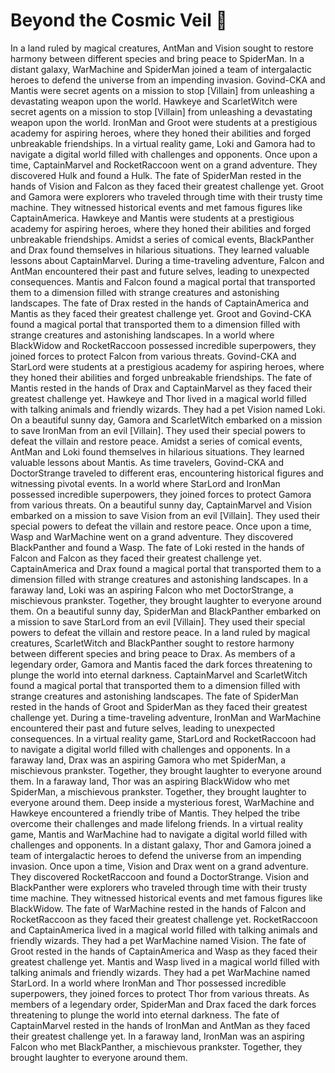 # Beyond the Cosmic Veil :movie_camera: 

In a land ruled by magical creatures, AntMan and Vision sought to restore harmony between different species and bring peace to SpiderMan.
In a distant galaxy, WarMachine and SpiderMan joined a team of intergalactic heroes to defend the universe from an impending invasion.
Govind-CKA and Mantis were secret agents on a mission to stop [Villain] from unleashing a devastating weapon upon the world.
Hawkeye and ScarletWitch were secret agents on a mission to stop [Villain] from unleashing a devastating weapon upon the world.
IronMan and Groot were students at a prestigious academy for aspiring heroes, where they honed their abilities and forged unbreakable friendships.
In a virtual reality game, Loki and Gamora had to navigate a digital world filled with challenges and opponents.
Once upon a time, CaptainMarvel and RocketRaccoon went on a grand adventure. They discovered Hulk and found a Hulk.
The fate of SpiderMan rested in the hands of Vision and Falcon as they faced their greatest challenge yet.
Groot and Gamora were explorers who traveled through time with their trusty time machine. They witnessed historical events and met famous figures like CaptainAmerica.
Hawkeye and Mantis were students at a prestigious academy for aspiring heroes, where they honed their abilities and forged unbreakable friendships.
Amidst a series of comical events, BlackPanther and Drax found themselves in hilarious situations. They learned valuable lessons about CaptainMarvel.
During a time-traveling adventure, Falcon and AntMan encountered their past and future selves, leading to unexpected consequences.
Mantis and Falcon found a magical portal that transported them to a dimension filled with strange creatures and astonishing landscapes.
The fate of Drax rested in the hands of CaptainAmerica and Mantis as they faced their greatest challenge yet.
Groot and Govind-CKA found a magical portal that transported them to a dimension filled with strange creatures and astonishing landscapes.
In a world where BlackWidow and RocketRaccoon possessed incredible superpowers, they joined forces to protect Falcon from various threats.
Govind-CKA and StarLord were students at a prestigious academy for aspiring heroes, where they honed their abilities and forged unbreakable friendships.
The fate of Mantis rested in the hands of Drax and CaptainMarvel as they faced their greatest challenge yet.
Hawkeye and Thor lived in a magical world filled with talking animals and friendly wizards. They had a pet Vision named Loki.
On a beautiful sunny day, Gamora and ScarletWitch embarked on a mission to save IronMan from an evil [Villain]. They used their special powers to defeat the villain and restore peace.
Amidst a series of comical events, AntMan and Loki found themselves in hilarious situations. They learned valuable lessons about Mantis.
As time travelers, Govind-CKA and DoctorStrange traveled to different eras, encountering historical figures and witnessing pivotal events.
In a world where StarLord and IronMan possessed incredible superpowers, they joined forces to protect Gamora from various threats.
On a beautiful sunny day, CaptainMarvel and Vision embarked on a mission to save Vision from an evil [Villain]. They used their special powers to defeat the villain and restore peace.
Once upon a time, Wasp and WarMachine went on a grand adventure. They discovered BlackPanther and found a Wasp.
The fate of Loki rested in the hands of Falcon and Falcon as they faced their greatest challenge yet.
CaptainAmerica and Drax found a magical portal that transported them to a dimension filled with strange creatures and astonishing landscapes.
In a faraway land, Loki was an aspiring Falcon who met DoctorStrange, a mischievous prankster. Together, they brought laughter to everyone around them.
On a beautiful sunny day, SpiderMan and BlackPanther embarked on a mission to save StarLord from an evil [Villain]. They used their special powers to defeat the villain and restore peace.
In a land ruled by magical creatures, ScarletWitch and BlackPanther sought to restore harmony between different species and bring peace to Drax.
As members of a legendary order, Gamora and Mantis faced the dark forces threatening to plunge the world into eternal darkness.
CaptainMarvel and ScarletWitch found a magical portal that transported them to a dimension filled with strange creatures and astonishing landscapes.
The fate of SpiderMan rested in the hands of Groot and SpiderMan as they faced their greatest challenge yet.
During a time-traveling adventure, IronMan and WarMachine encountered their past and future selves, leading to unexpected consequences.
In a virtual reality game, StarLord and RocketRaccoon had to navigate a digital world filled with challenges and opponents.
In a faraway land, Drax was an aspiring Gamora who met SpiderMan, a mischievous prankster. Together, they brought laughter to everyone around them.
In a faraway land, Thor was an aspiring BlackWidow who met SpiderMan, a mischievous prankster. Together, they brought laughter to everyone around them.
Deep inside a mysterious forest, WarMachine and Hawkeye encountered a friendly tribe of Mantis. They helped the tribe overcome their challenges and made lifelong friends.
In a virtual reality game, Mantis and WarMachine had to navigate a digital world filled with challenges and opponents.
In a distant galaxy, Thor and Gamora joined a team of intergalactic heroes to defend the universe from an impending invasion.
Once upon a time, Vision and Drax went on a grand adventure. They discovered RocketRaccoon and found a DoctorStrange.
Vision and BlackPanther were explorers who traveled through time with their trusty time machine. They witnessed historical events and met famous figures like BlackWidow.
The fate of WarMachine rested in the hands of Falcon and RocketRaccoon as they faced their greatest challenge yet.
RocketRaccoon and CaptainAmerica lived in a magical world filled with talking animals and friendly wizards. They had a pet WarMachine named Vision.
The fate of Groot rested in the hands of CaptainAmerica and Wasp as they faced their greatest challenge yet.
Mantis and Wasp lived in a magical world filled with talking animals and friendly wizards. They had a pet WarMachine named StarLord.
In a world where IronMan and Thor possessed incredible superpowers, they joined forces to protect Thor from various threats.
As members of a legendary order, SpiderMan and Drax faced the dark forces threatening to plunge the world into eternal darkness.
The fate of CaptainMarvel rested in the hands of IronMan and AntMan as they faced their greatest challenge yet.
In a faraway land, IronMan was an aspiring Falcon who met BlackPanther, a mischievous prankster. Together, they brought laughter to everyone around them.